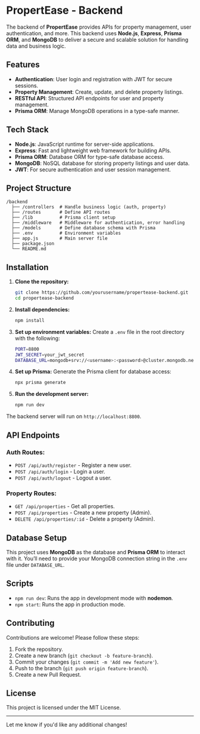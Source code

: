 # PropertEase - Backend

The backend of **PropertEase** provides APIs for property management, user authentication, and more. This backend uses **Node.js**, **Express**, **Prisma ORM**, and **MongoDB** to deliver a secure and scalable solution for handling data and business logic.

## Features
- **Authentication**: User login and registration with JWT for secure sessions.
- **Property Management**: Create, update, and delete property listings.
- **RESTful API**: Structured API endpoints for user and property management.
- **Prisma ORM**: Manage MongoDB operations in a type-safe manner.

## Tech Stack
- **Node.js**: JavaScript runtime for server-side applications.
- **Express**: Fast and lightweight web framework for building APIs.
- **Prisma ORM**: Database ORM for type-safe database access.
- **MongoDB**: NoSQL database for storing property listings and user data.
- **JWT**: For secure authentication and user session management.

## Project Structure
```
/backend
  ├── /controllers  # Handle business logic (auth, property)
  ├── /routes       # Define API routes
  ├── /lib          # Prisma client setup
  ├── /middleware   # Middleware for authentication, error handling
  ├── /models       # Define database schema with Prisma
  ├── .env          # Environment variables
  ├── app.js        # Main server file
  ├── package.json
  └── README.md
```

## Installation

1. **Clone the repository:**
   ```bash
   git clone https://github.com/yourusername/propertease-backend.git
   cd propertease-backend
   ```

2. **Install dependencies:**
   ```bash
   npm install
   ```

3. **Set up environment variables:**
   Create a `.env` file in the root directory with the following:
   ```bash
   PORT=8800
   JWT_SECRET=your_jwt_secret
   DATABASE_URL=mongodb+srv://<username>:<password>@cluster.mongodb.net/propertease
   ```

4. **Set up Prisma:**
   Generate the Prisma client for database access:
   ```bash
   npx prisma generate
   ```

5. **Run the development server:**
   ```bash
   npm run dev
   ```

The backend server will run on `http://localhost:8800`.

## API Endpoints

### Auth Routes:
- `POST /api/auth/register` - Register a new user.
- `POST /api/auth/login` - Login a user.
- `POST /api/auth/logout` - Logout a user.

### Property Routes:
- `GET /api/properties` - Get all properties.
- `POST /api/properties` - Create a new property (Admin).
- `DELETE /api/properties/:id` - Delete a property (Admin).

## Database Setup

This project uses **MongoDB** as the database and **Prisma ORM** to interact with it. You’ll need to provide your MongoDB connection string in the `.env` file under `DATABASE_URL`.

## Scripts

- `npm run dev`: Runs the app in development mode with **nodemon**.
- `npm start`: Runs the app in production mode.

## Contributing

Contributions are welcome! Please follow these steps:
1. Fork the repository.
2. Create a new branch (`git checkout -b feature-branch`).
3. Commit your changes (`git commit -m 'Add new feature'`).
4. Push to the branch (`git push origin feature-branch`).
5. Create a new Pull Request.

## License
This project is licensed under the MIT License.

---

Let me know if you'd like any additional changes!